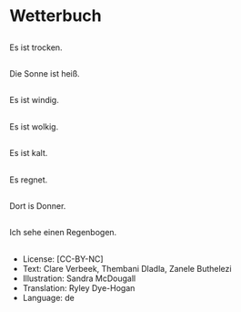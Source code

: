 # Wetterbuch

##
Es ist trocken.

##
Die Sonne ist heiß.

##
Es ist windig.

##
Es ist wolkig.

##
Es ist kalt.

##
Es regnet.

##
Dort is Donner.

##
Ich sehe einen Regenbogen.

##
* License: [CC-BY-NC]
* Text: Clare Verbeek, Thembani Dladla, Zanele Buthelezi
* Illustration: Sandra McDougall
* Translation: Ryley Dye-Hogan
* Language: de
